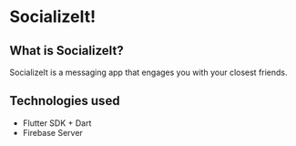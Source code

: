 # SocializeIt!

## What is SocializeIt?

SocializeIt is a messaging app that engages you with your closest friends.

## Technologies used
- Flutter SDK + Dart
- Firebase Server
